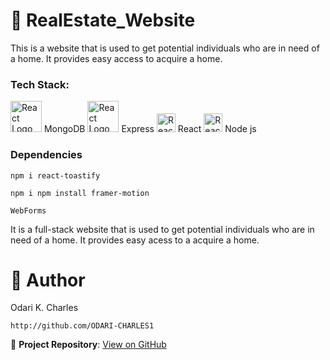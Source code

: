 # 🏡 RealEstate_Website

This is a website that is used to get potential individuals who are in need of a home. It provides easy access to acquire a home.

### Tech Stack:

<img src="https://i.pinimg.com/236x/b2/31/7e/b2317e8174e5fcef57c74c662f57d155.jpg" alt="React Logo" width="50"  /> MongoDB
<img src="https://i.pinimg.com/236x/5d/09/32/5d0932d4dd17c926806635893260205e.jpg" alt="React Logo" width="50"  /> Express
<img src="https://i.pinimg.com/236x/82/b8/20/82b820a40956b6abee4e4df9a3485735.jpg" alt="React Logo" width="30"/> React
<img src="https://i.pinimg.com/736x/f8/bf/3b/f8bf3b02422534394bafea922955c77b.jpg" alt="React Logo" width="30"/> Node js

### Dependencies
 ```
npm i react-toastify
 ```
```
npm i npm install framer-motion
```
```
WebForms
```

It is a full-stack website that is used to get potential individuals who are in need of a home. It provides easy acess to a acquire a home.

# 🤵 Author

Odari K. Charles

```
http://github.com/ODARI-CHARLES1

```
🔗 **Project Repository**: [View on GitHub](https://github.com/yourusername/project-name)


